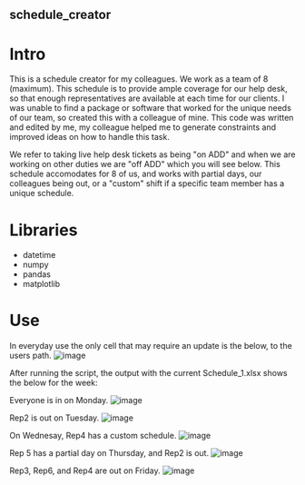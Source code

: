 ## schedule_creator
# Intro
This is a schedule creator for my colleagues. We work as a team of 8 (maximum). This schedule is to provide ample coverage for our help desk, so that enough representatives are available at each time for our clients. I was unable to find a package or software that worked for the unique needs of our team, so created this with a colleague of mine. This code was written and edited by me, my colleague helped me to generate constraints and improved ideas on how to handle this task. 

We refer to taking live help desk tickets as being "on ADD" and when we are working on other duties we are "off ADD" which you will see below. This schedule accomodates for 8 of us, and works with partial days, our colleagues being out, or a "custom" shift if a specific team member has a unique schedule.

# Libraries
- datetime
- numpy
- pandas
- matplotlib

# Use
In everyday use the only cell that may require an update is the below, to the users path.
![image](https://github.com/celestav/schedule_creator/assets/55772237/ab54c77e-753c-4483-a260-db23bf818fae)

After running the script, the output with the current Schedule_1.xlsx shows the below for the week:

Everyone is in on Monday.
![image](https://github.com/celestav/schedule_creator/assets/55772237/c815f109-e5a1-42e0-b318-79c0e902fa81)

Rep2 is out on Tuesday.
![image](https://github.com/celestav/schedule_creator/assets/55772237/f527ad2d-2845-44d9-a7d5-50b963681f24)

On Wednesay, Rep4 has a custom schedule.
![image](https://github.com/celestav/schedule_creator/assets/55772237/4971ef4a-5265-4ab2-b737-62aee2db4971)

Rep 5 has a partial day on Thursday, and Rep2 is out.
![image](https://github.com/celestav/schedule_creator/assets/55772237/a64c84c3-3efc-44f2-ad84-d389fcd0e5a8)

Rep3, Rep6, and Rep4 are out on Friday.
![image](https://github.com/celestav/schedule_creator/assets/55772237/8382c102-1cbe-4855-9202-4c0afd2c7e7f)
